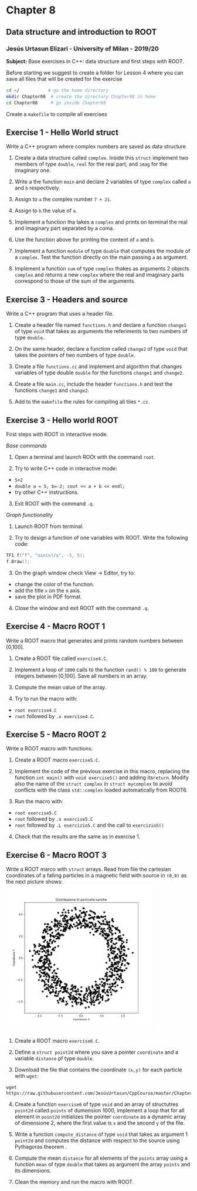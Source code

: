 # Chapter 8

## Data structure and introduction to ROOT

### Jesús Urtasun Elizari - University of Milan - 2019/20

**Subject:** Base exercises in C++: data structure and first steps with ROOT.

Before starting we suggest to create a folder for Lesson 4 where you can save all files that will be created for the exercise
```bash
cd ~/           # go the home directory
mkdir Chapter08  # create the directory Chapter08 in home
cd Chapter08     # go inside Chapter08
```
Create a `makefile` to compile all exercises

## Exercise 1 - Hello World struct

Write a C++ program where complex numbers are saved as data structure

1. Create a data structure called `complex`. Inside this `struct` implement two members of type `double`,
`real` for the real part, and `imag` for the imaginary one.

2. Write a the function `main` and declare 2 variables of type `complex` called `a` and `b` respectively.

3. Assign to `a` the complex number `7 + 2i`.

4. Assign to `b` the value of `a`.

5. Implement a function tha takes a `complex` and prints on terminal the real and imaginary part separated by a coma.

6. Use the function above for printing the content of `a` and `b`.

7. Implement a function `module` of type `double` that computes the module of a `complex`.
Test the function directly on the main passing `a` as argument.

8. Implement a function `sum` of type `complex` thakes as arguments 2 objects `complex` and returns a new `complex`
where the real and imaginary parts correspond to those of the sum of the arguments.

## Exercise 3 - Headers and source

Write a C++ program that uses a header file.

1. Create a header file named `functions.h` and declare a function `change1` of type `void` that takes as arguments
the referiments to two numbers of type `double`.

2. On the same header, declare a function called `change2` of type `void` that takes the pointers of two numbers of type `double`.

3. Create a file `functions.cc` and implement and algorithm that changes variables of type double `double` for the functions `change1` and `change2`.

4. Create a file `main.cc`, include the header `functions.h` and test the functions `change1` and `change2`.

5. Add to the `makefile` the rules for compiling all tiles `*.cc`.

## Exercise 3 - Hello world ROOT

First steps with ROOT in interactive mode.

*Base commands*

1. Open a terminal and launch ROOt with the command `root`.

2. Try to write C++ code in interactive mode:
  - `5+2`
  - `double a = 5, b=-2; cout << a + b << endl;`
  - try other C++ instructions.

3. Exit ROOT with the command `.q`.

*Graph functionality*

1. Launch ROOT from terminal.

2. Try to design a function of one variables with ROOT. Write the following code:
```c++
TF1 f("f", "sin(x)/x", -5, 5);
f.Draw();
```

3. On the graph window check View -> Editor, try to:
  - change the color of the function.
  - add the title `x` on the x axis.
  - save the plot in PDF format.

4. Close the window and exit ROOT with the command `.q`.

## Exercise 4 - Macro ROOT 1

Write a ROOT macro that generates and prints random numbers between [0,100].

1. Create a ROOT file called `exercise4.C`.

2. Implement a loop of `1000` calls to the function `rand() % 100` to generate integers between [0,100]. Save all numbers in an array.

3. Compute the mean value of the array.

4. Try to run the macro with:
  - `root exercise4.C`
  - `root` followed by `.x exercise4.C`.

## Exercise 5 - Macro ROOT 2

Write a ROOT macro with functions.

1. Create a ROOT macro `exercise5.C`.

2. Implement the code of the previous exercise in this macro, replacing the function `int main()` with `void exercise5()` and adding its`return`.
Modify also the name of the `struct complex` in `struct mycomplex` to avoid conflicts with the class `std::complex` loaded automatically from ROOT6.

3. Run the macro with:
  - `root exercise5.C`
  - `root` followed by `.x exercise5.C`
  - `root` followed by `.L esercizio5.C` and the call to `esercizio5()`

4. Check that the results are the same as in exercise 1.

## Exercise 6 - Macro ROOT 3

Write a ROOT marco with `struct` arrays. Read from file the cartesian coordinates of a falling particles in a magnetic field
with source in `(0,0)` as the next picture shows:
<img src="images/ex6.png" width="400">

1. Create a ROOT macro `exercise6.C`.

2. Define a `struct point2d` where you save a pointer `coordinate` and a variable `distance` pf type `double`.

3. Download the file that contains the coordinate `(x,y)` for each particle with `wget`:
```
wget https://raw.githubusercontent.com/JesúsUrtasun/CppCourse/master/Chapter08/data.dat
```

4. Create a function `exercise6` of type `void` and an array of structutres `point2d` called `points` of dumension 1000, implement a loop that for all element in `point2d` initializes the pointer `coordinate` as a dynamic array of dimensione 2, where the first value is `x` and the second `y` of the file.

5. Write a function `compute_distance` of type `void` that takes as argument 1 `point2d` and computes the distance with respect to the source using Pythagoras theorem .

6. Compute the mean `distance` for all elements of the `points` array using a function `mean` of type `double` that takes as argument the array `points` and its dimensions.

7. Clean the memory and run the macro with ROOT.
